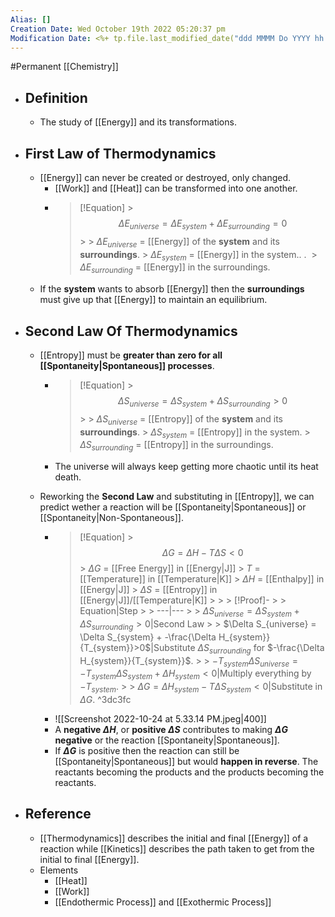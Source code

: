 ```yaml
---
Alias: []
Creation Date: Wed October 19th 2022 05:20:37 pm 
Modification Date: <%+ tp.file.last_modified_date("ddd MMMM Do YYYY hh:mm:ss a") %>
---
```

#Permanent [[Chemistry]]

- ## Definition
	- The study of [[Energy]] and its transformations.
- ## First Law of Thermodynamics
	- [[Energy]] can never be created or destroyed, only changed.
		- [[Work]] and [[Heat]] can be transformed into one another.
		- > [!Equation]
                > $$\Delta E_{universe} = \Delta E_{system}+\Delta E_{surrounding}=0$$
                > 
                > $\Delta E_{universe}$ = [[Energy]] of the **system** and its **surroundings**.
                > $\Delta E_{system}$ = [[Energy]] in the system.. .  ​                > $\Delta E_{surrounding}$ = [[Energy]] in the surroundings.
	- If the **system** wants to absorb [[Energy]] then the **surroundings** must give up that [[Energy]] to maintain an equilibrium.
- ## Second Law Of Thermodynamics
	- [[Entropy]] must be **greater than zero for all [[Spontaneity|Spontaneous]] processes**.
		- > [!Equation]
                 > $$\Delta S_{universe} = \Delta S_{system} + \Delta S_{surrounding}>0$$
                 > 
                 > $\Delta S_{universe}$ = [[Entropy]] of the **system** and its **surroundings**.
                 > $\Delta S_{system}$ = [[Entropy]] in the system.
                 > $\Delta S_{surrounding}$ = [[Entropy]] in the surroundings.
                 
             
	  - The universe will always keep getting more chaotic until its heat death.
	- Reworking the **Second Law** and substituting in [[Entropy]], we can predict wether a reaction will be [[Spontaneity|Spontaneous]] or [[Spontaneity|Non-Spontaneous]].
		- > [!Equation]
              > $$\Delta G = \Delta H-T\Delta S < 0$$
              > $\Delta G$ = [[Free Energy]] in [[Energy|J]]
              > $T$ = [[Temperature]] in [[Temperature|K]]
              > $\Delta H$ = [[Enthalpy]] in [[Energy|J]]
              > $\Delta S$ = [[Entropy]] in [[Energy|J]]/[[Temperature|K]]
              > 
              > > [!Proof]-
              > > Equation|Step
              > > ---|---
              > > $\Delta S_{universe} = \Delta S_{system} + \Delta S_{surrounding}>0$|Second Law
              > > $\Delta S_{universe} = \Delta S_{system} + -\frac{\Delta H_{system}}{T_{system}}>0$|Substitute $\Delta S_{surrounding}$ for $-\frac{\Delta H_{system}}{T_{system}}$.
              > > $-T_{system}\Delta S_{universe} = -T_{system}\Delta S_{system} + \Delta H_{system}<0$|Multiply everything by $-T_{system}$.
              > > $\Delta G = \Delta H_{system}-T\Delta S_{system}<0$|Substitute in $\Delta G$. 	 ^3dc3fc
		- ![[Screenshot 2022-10-24 at 5.33.14 PM.jpeg|400]]
		- A **negative $\Delta H$**, or **positive $\Delta S$** contributes to making **$\Delta G$ negative** or the reaction [[Spontaneity|Spontaneous]].
		- If **$\Delta G$** is positive then the reaction can still be [[Spontaneity|Spontaneous]] but would **happen in reverse**. The reactants becoming the products and the products becoming the reactants.
- ## Reference
	- [[Thermodynamics]] describes the initial and final [[Energy]] of a reaction while [[Kinetics]] describes the path taken to get from the initial to final [[Energy]].
	- Elements
		- [[Heat]]
		- [[Work]]
		- [[Endothermic Process]] and [[Exothermic Process]]